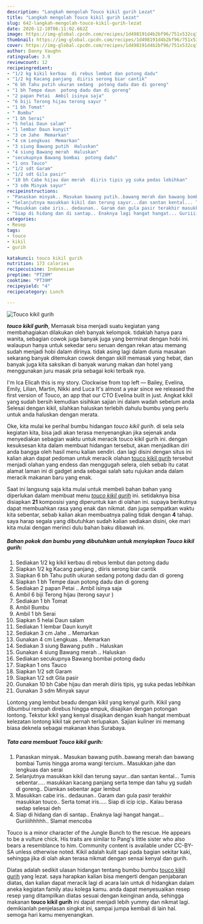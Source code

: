 ```yaml
---
description: "Langkah mengolah Touco kikil gurih Lezat"
title: "Langkah mengolah Touco kikil gurih Lezat"
slug: 642-langkah-mengolah-touco-kikil-gurih-lezat
date: 2020-12-10T06:11:02.662Z
image: https://img-global.cpcdn.com/recipes/1d498191d4b2bf96/751x532cq70/touco-kikil-gurih-foto-resep-utama.jpg
thumbnail: https://img-global.cpcdn.com/recipes/1d498191d4b2bf96/751x532cq70/touco-kikil-gurih-foto-resep-utama.jpg
cover: https://img-global.cpcdn.com/recipes/1d498191d4b2bf96/751x532cq70/touco-kikil-gurih-foto-resep-utama.jpg
author: Danny Vaughn
ratingvalue: 3.9
reviewcount: 12
recipeingredient:
- "1/2 kg kikil kerbau  di rebus lembut dan potong dadu"
- "1/2 kg Kacang panjang  diiris serong biar cantik"
- "6 bh Tahu putih ukuran sedang  potong dadu dan di goreng"
- "1 bh Tempe daun  potong dadu dan di goreng"
- "2 papan Petai  Ambil isinya saja"
- "6 biji Terong hijau terong sayur "
- "1 bh Tomat"
- " Bumbu"
- "1 bh Serai"
- "5 helai Daun salam"
- "1 lembar Daun kunyit"
- "3 cm Jahe  Memarkan"
- "4 cm Lengkuas  Memarkan"
- "3 siung Bawang putih  Haluskan"
- "4 siung Bawang merah  Haluskan"
- "secukupnya Bawang bombai  potong dadu"
- "1 ons Tauco"
- "1/2 sdt Garam"
- "1/2 sdt Gila pasir"
- "10 bh Cabe hijau dan merah  diiris tipis yg suka pedas lebihkan"
- "3 sdm Minyak sayur"
recipeinstructions:
- "Panaskan minyak.. Masukan bawang putih..bawang merah dan bawang bombai Tumis hingga aroma wangi tercium.. Masukkan jahe dan lengkuas dan serai"
- "Selanjutnya masukkan kikil dan terung sayur...dan santan kental... Tumis sebentar..... masukkan kacang panjang serta tempe dan tahu yg sudah di goreng.. Diamkan sebentar agar lembut"
- "Masukkan cabe iris.. dedaunan.. Garam dan gula pasir terakhir masukkan touco.. Serta tomat iris..... Siap di icip icip.. Kalau berasa sedap selesai deh"
- "Siap di hidang dan di santap.. Enaknya lagi hangat hangat... Guriiiihhhhh.. Slamat mencoba"
categories:
- Resep
tags:
- touco
- kikil
- gurih

katakunci: touco kikil gurih 
nutrition: 173 calories
recipecuisine: Indonesian
preptime: "PT20M"
cooktime: "PT39M"
recipeyield: "4"
recipecategory: Lunch

---
```



![Touco kikil gurih](https://img-global.cpcdn.com/recipes/1d498191d4b2bf96/751x532cq70/touco-kikil-gurih-foto-resep-utama.jpg)

<b><i>touco kikil gurih</i></b>, Memasak bisa menjadi suatu kegiatan yang membahagiakan dilakukan oleh banyak kelompok. tidaklah hanya para wanita, sebagian cowok juga banyak juga yang berminat dengan hobi ini. walaupun hanya untuk sekedar seru seruan dengan rekan atau memang sudah menjadi hobi dalam dirinya. tidak asing lagi dalam dunia masakan sekarang banyak ditemukan cowok dengan skill memasak yang hebat, dan banyak juga kita saksikan di banyak warung makan dan hotel yang menggunakan juru masak pria sebagai koki terbaik nya.

I&#39;m Ica Elicah this is my story. Clockwise from top left — Bailey, Evelina, Emily, Lilian, Martin, Nikki and Luca It&#39;s almost a year since we released the first version of Touco, an app that our CTO Evelina built in just. Angkat kikil yang sudah bersih kemudian sisihkan sajian ini dalam wadah sebelum anda Selesai dengan kikil, silahkan haluskan terlebih dahulu bumbu yang perlu untuk anda haluskan dengan merata.

Oke, kita mulai ke perihal bumbu hidangan <i>touco kikil gurih</i>. di sela sela kegiatan kita, bisa jadi akan terasa menyenangkan jika sejenak anda menyediakan sebagian waktu untuk meracik touco kikil gurih ini. dengan kesuksesan kita dalam membuat hidangan tersebut, akan menjadikan diri anda bangga oleh hasil menu kalian sendiri. dan lagi disini dengan situs ini kalian akan dapat pedoman untuk meracik olahan <u>touco kikil gurih</u> tersebut menjadi olahan yang endess dan menggugah selera, oleh sebab itu catat alamat laman ini di gadget anda sebagai salah satu rujukan anda dalam meracik makanan baru yang enak.


Saat ini langsung saja kita mulai untuk membeli bahan bahan yang diperlukan dalam membuat menu <u><i>touco kikil gurih</i></u> ini. setidaknya bisa disiapkan <b>21</b> komposisi yang diperuntuk kan di olahan ini. supaya berikutnya dapat membuahkan rasa yang enak dan nikmat. dan juga sempatkan waktu kita sebentar, sebab kalian akan membuatnya paling tidak dengan <b>4</b> tahap. saya harap segala yang dibutuhkan sudah kalian sediakan disini, oke mari kita mulai dengan merinci dulu bahan baku dibawah ini.

<!--inarticleads1-->

##### Bahan pokok dan bumbu yang dibutuhkan untuk menyiapkan Touco kikil gurih:

1. Sediakan 1/2 kg kikil kerbau  di rebus lembut dan potong dadu
1. Siapkan 1/2 kg Kacang panjang , diiris serong biar cantik
1. Siapkan 6 bh Tahu putih ukuran sedang  potong dadu dan di goreng
1. Siapkan 1 bh Tempe daun  potong dadu dan di goreng
1. Sediakan 2 papan Petai .. Ambil isinya saja
1. Ambil 6 biji Terong hijau (terong sayur )
1. Sediakan 1 bh Tomat
1. Ambil  Bumbu
1. Ambil 1 bh Serai
1. Siapkan 5 helai Daun salam
1. Sediakan 1 lembar Daun kunyit
1. Sediakan 3 cm Jahe .. Memarkan
1. Gunakan 4 cm Lengkuas .. Memarkan
1. Sediakan 3 siung Bawang putih .. Haluskan
1. Gunakan 4 siung Bawang merah .. Haluskan
1. Sediakan secukupnya Bawang bombai  potong dadu
1. Siapkan 1 ons Tauco
1. Siapkan 1/2 sdt Garam
1. Siapkan 1/2 sdt Gila pasir
1. Gunakan 10 bh Cabe hijau dan merah  diiris tipis, yg suka pedas lebihkan
1. Gunakan 3 sdm Minyak sayur


Lontong yang lembut beadu dengan kikil yang kenyal gurih. Kikil yang dibumbui rempah direbus hingga empuk, disajikan dengan potongan lontong. Tekstur kikil yang kenyal disajikan dengan kuah hangat membuat kelezatan lontong kikil tak pernah terlupakan. Sajian kuliner ini memang biasa deknela sebagai makanan khas Surabaya. 

<!--inarticleads2-->

##### Tata cara membuat Touco kikil gurih:

1. Panaskan minyak.. Masukan bawang putih..bawang merah dan bawang bombai Tumis hingga aroma wangi tercium.. Masukkan jahe dan lengkuas dan serai
1. Selanjutnya masukkan kikil dan terung sayur...dan santan kental... Tumis sebentar..... masukkan kacang panjang serta tempe dan tahu yg sudah di goreng.. Diamkan sebentar agar lembut
1. Masukkan cabe iris.. dedaunan.. Garam dan gula pasir terakhir masukkan touco.. Serta tomat iris..... Siap di icip icip.. Kalau berasa sedap selesai deh
1. Siap di hidang dan di santap.. Enaknya lagi hangat hangat... Guriiiihhhhh.. Slamat mencoba


Touco is a minor character of the Jungle Bunch to the rescue. He appears to be a vulture chick. His traits are similar to Pang&#39;s little sister who also bears a resemblance to him. Community content is available under CC-BY-SA unless otherwise noted. Kikil adalah kulit sapi pada bagian sekitar kaki, sehingga jika di olah akan terasa nikmat dengan sensai kenyal dan gurih. 

Diatas adalah sedikit ulasan hidangan tentang bumbu bumbu <u>touco kikil gurih</u> yang lezat. saya harapkan kalian bisa mengerti dengan penjabaran diatas, dan kalian dapat meracik lagi di acara lain untuk di hidangkan dalam aneka kegiatan family atau kolega kamu. anda dapat menyesuaikan resep resep yang ditampilkan diatas sesuai dengan keinginan anda, sehingga makanan <b>touco kikil gurih</b> ini dapat menjadi lebih yummy dan nikmat lagi. demikianlah penjelasan singkat ini, sampai jumpa kembali di lain hal. semoga hari kamu menyenangkan.
